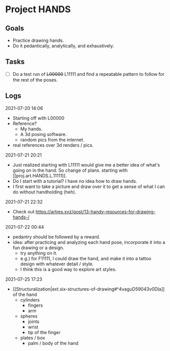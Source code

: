 
# Project HANDS

## Goals
- Practice drawing hands.
- Do it pedantically, analytically, and exhaustively.

## Tasks
- [ ] Do a test run of ~~L00000~~
L11111 and find a repeatable pattern to follow for the rest of the poses.

## Logs
2021-07-20 14:06
- Starting off with L00000
- Reference?
  - My hands.
  - A 3d posing software.
  - random pics from the internet.
- real references over 3d renders / pics.

2021-07-21 20:21
- Just realized starting with L11111 would give me a better idea of what's going on in the hand. So change of plans. starting with [[proj.art.HANDS.L.11111]].
- Do I start with a tutorial? I have no idea how to draw hands.
- I first want to take a picture and draw over it to get a sense of what I can do without handholding (heh).

2021-07-21 22:32
- Check out https://artres.xyz/post/13-handy-resources-for-drawing-hands-/

2021-07-22 00:44
- pedantry should be followed by a reward.
- idea: after practicing and analyzing each hand pose, incorporate it into a fun drawing or a design.
  - try anything on it.
  - e.g.) for F11111, I could draw the hand, and make it into a tattoo design with whatever detail / style.
  - I think this is a good way to explore art styles.

2021-07-25 17:23
- [[Structuralization|ext.six-structures-of-drawing#^4vaguD59043v0Dla]] of the hand
  - cylinders
    - fingers
    - arm
  - spheres
    - joints
    - wrist
    - tip of the finger
  - plates / box
    - palm / body of the hand

